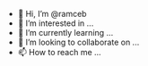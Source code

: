 - 👋 Hi, I’m @ramceb
- 👀 I’m interested in ...
- 🌱 I’m currently learning ...
- 💞️ I’m looking to collaborate on ...
- 📫 How to reach me ...

<!---
ramceb/ramceb is a ✨ special ✨ repository because its `README.md` (this file) appears on your GitHub profile.
You can click the Preview link to take a look at your changes.
--->
